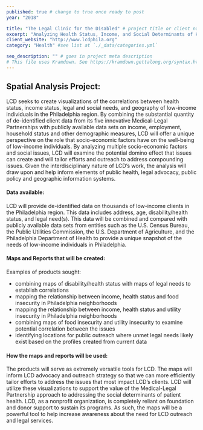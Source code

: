 ```yaml
---
published: true # change to true once ready to post
year: "2018"

title: "The Legal Clinic for the Disabled" # project title or client name
excerpt: "Analyzing Health Status, Income, and Social Determinants of Health Across Philadelphia" # shows on project list page
client_website: "http://www.lcdphila.org"
category: "Health" #see list at `./_data/categories.yml`

seo_description: "" # goes in project meta description
# This file uses Kramdown. See https://kramdown.gettalong.org/syntax.html for syntax
---
```


## Spatial Analysis Project:
LCD seeks to create visualizations of the correlations between health status, income status, legal and social needs, and geography of low-income individuals in the Philadelphia region. By combining the substantial quantity of de-identified client data from its five innovative Medical-Legal Partnerships with publicly available data sets on income, employment, household status and other demographic measures, LCD will offer a unique perspective on the role that socio-economic factors have on the well-being of low-income individuals.  By analyzing multiple socio-economic factors and social issues, LCD will examine the potential domino effect that issues can create and will tailor efforts and outreach to address compounding issues. Given the interdisciplinary nature of LCD’s work, the analysis will draw upon and help inform elements of public health, legal advocacy, public policy and geographic information systems.

#### Data available:
LCD will provide de-identified data on thousands of low-income clients in the Philadelphia region. This data includes address, age, disability/health status, and legal need(s). This data will be combined and compared with publicly available data sets from entities such as the U.S. Census Bureau, the Public Utilities Commission, the U.S. Department of Agriculture, and the Philadelphia Department of Health to provide a unique snapshot of the needs of low-income individuals in Philadelphia.

#### Maps and Reports that will be created:
Examples of products sought:
- combining maps of disability/health status with maps of legal needs to establish correlations
- mapping the relationship between income, health status and food insecurity in Philadelphia neighborhoods  
- mapping the relationship between income, health status and utility insecurity in Philadelphia neighborhoods
- combining maps of food insecurity and utility insecurity to examine potential correlation between the issues
- identifying locations for public outreach where unmet legal needs likely exist based on the profiles created from current data

#### How the maps and reports will be used:
The products will serve as extremely versatile tools for LCD. The maps will inform LCD advocacy and outreach strategy so that we can more efficiently tailor efforts to address the issues that most impact LCD’s clients. LCD will utilize these visualizations to support the value of the Medical-Legal Partnership approach to addressing the social determinants of patient health. LCD, as a nonprofit organization, is completely reliant on foundation and donor support to sustain its programs. As such, the maps will be a powerful tool to help increase awareness about the need for LCD outreach and legal services.
